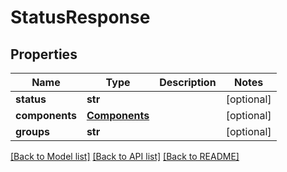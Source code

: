 # StatusResponse

## Properties
Name | Type | Description | Notes
------------ | ------------- | ------------- | -------------
**status** | **str** |  | [optional] 
**components** | [**Components**](Components.md) |  | [optional] 
**groups** | **str** |  | [optional] 

[[Back to Model list]](../README.md#documentation-for-models) [[Back to API list]](../README.md#documentation-for-api-endpoints) [[Back to README]](../README.md)


